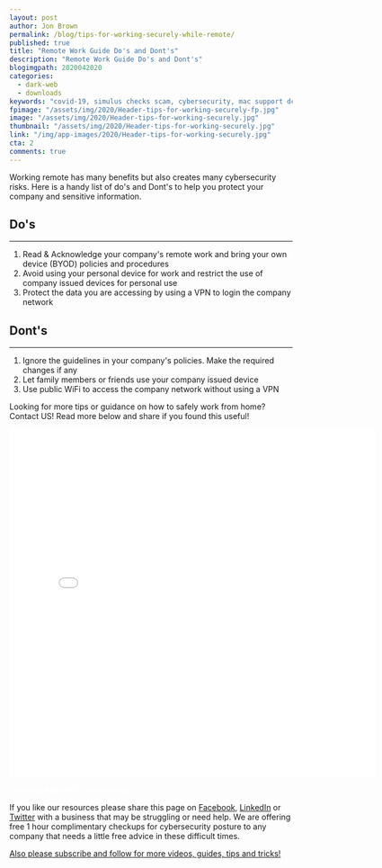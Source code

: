 ```yaml
---
layout: post
author: Jon Brown
permalink: /blog/tips-for-working-securely-while-remote/
published: true
title: "Remote Work Guide Do's and Dont's"
description: "Remote Work Guide Do's and Dont's"
blogimgpath: 2020042020
categories:
  - dark-web
  - downloads
keywords: "covid-19, simulus checks scam, cybersecurity, mac support dc"
fpimage: "/assets/img/2020/Header-tips-for-working-securely-fp.jpg"
image: "/assets/img/2020/Header-tips-for-working-securely.jpg"
thumbnail: "/assets/img/2020/Header-tips-for-working-securely.jpg"
link: "/img/app-images/2020/Header-tips-for-working-securely.jpg"
cta: 2
comments: true
---
```

Working remote has many benefits but also creates many cybersecurity risks. Here is a handy list of do's and Dont's to help you protect your company and sensitive information. 

## Do's
---
1. Read & Acknowledge your company's remote work and bring your own device (BYOD) policies and procedures
2. Avoid using your personal device for work and restrict the use of company issued devices for personal use
3. Protect the data you are accessing by using a VPN to login the company network

## Dont's
---
1. Ignore the guidelines in your company's policies. Make the required changes if any
2. Let family members or friends use your company issued device
3. Use public WiFi to access the company network without using a VPN

Looking for more tips or guidance on how to safely work from home? Contact US! Read more below and share if you found this useful!


<embed src="{{site.site_cdn_}}/assets/img/attachments/Working-Securely-Tips.pdf" width="650" height="620" type='application/pdf' class="d-none d-sm-block mb-10" />

<a href="https://drive.google.com/file/d/1hpE5P8vPzrbL9iZqFHuOcW3VA_rcZ7s4/view?usp=sharing" class="btn btn-primary d-block w-100 lead" style="color: white !important; font-weight: bold !important; text-decoration: none !important;">Download the PDF version here. </a>

If you like our resources please share this page on [Facebook](https://www.facebook.com/grovetechnologies), [LinkedIn](https://www.linkedin.com/company/grove-tech) or [Twitter](https://twitter.com/thegrovetech) with a business that may be struggling or need help. We are offering free 1 hour complimentary checkups for cybersecurity posture to any company that needs a little free advice in these difficult times. 

[Also please subscribe and follow for more videos, guides, tips and tricks!](https://www.youtube.com/watch?v=kfp0pfG6OdY&list=PLSklzLKTmHD4OjPxSIfO-CYLc5emDpngo)